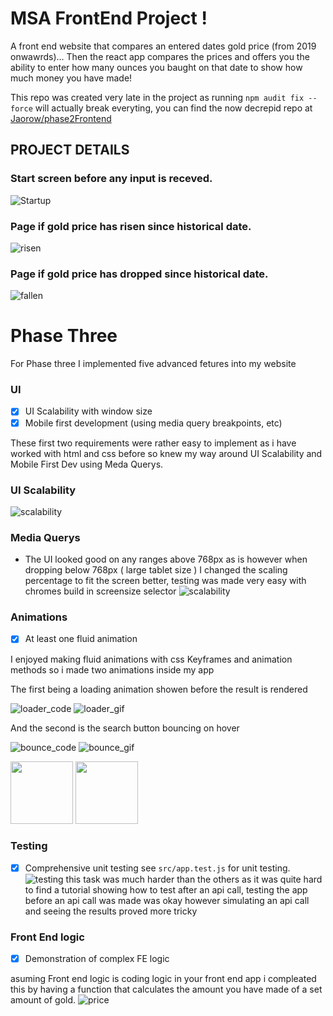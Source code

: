 # MSA FrontEnd Project ! 

A front end website that compares an entered dates gold price (from 2019 onwawrds)...
Then the react app compares the prices and offers you the ability to enter how many ounces you baught on that date to show how much money you have made! 


This repo was created very late in the project as running ```npm audit fix --force``` will actually break everyting, you can find the now decrepid repo at [Jaorow/phase2Frontend](https://github.com/Jaorow/phase2Frontend)

## PROJECT DETAILS
### Start screen before any input is receved.
![Startup](img/startup.png)
### Page if gold price has risen since historical date.
![risen](img/pos.png)
### Page if gold price has dropped since historical date.
![fallen](img/neg.png)


# Phase Three

For Phase three I implemented five advanced fetures into my website


### UI
- [x] UI Scalability with window size
- [x]  Mobile first development (using media query breakpoints, etc)

These first two requirements were rather easy to implement as i have worked with html and css before so knew my way around UI Scalability and Mobile First Dev using Meda Querys. 

### UI Scalability
![scalability](img/scali.png)
### Media Querys
* The UI looked good on any ranges above 768px as is however when dropping below 768px ( large tablet size ) I changed the scaling percentage to fit the screen better, testing was made very easy with chromes build in screensize selector
![scalability](img/query.png)

### Animations
- [x] At least one fluid animation

I enjoyed making fluid animations with css Keyframes and animation methods so i made two animations inside my app

The first being a loading animation showen before the result is rendered

![loader_code](img/loader_code.png)
![loader_gif](img/loader.gif)

And the second is the search button bouncing on hover

![bounce_code](img/bounce_code.png)
![bounce_gif](img/bounce.gif)

<p float="middle">
  <img src="/img/bounce_code.png" width="100" />
  <img src="/img/loader_code.png" width="100" /> 
  </p>

### Testing
- [x] Comprehensive unit testing
see ```src/app.test.js``` for unit testing.
![testing](img/testing.png)
this task was much harder than the others as it was quite hard to find a tutorial showing how to test after an api call, testing the app before an api call was made was okay however simulating an api call and seeing the results proved more tricky 

### Front End logic
- [x] Demonstration of complex FE logic

asuming Front end logic is coding logic in your front end app i compleated this  by having a function that calculates the amount you have made of a set amount of gold.
![price](img/function_price.png)
